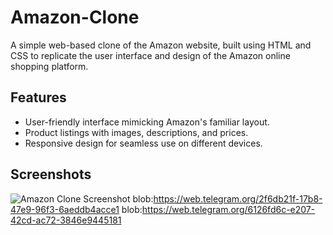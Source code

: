 # Amazon-Clone

A simple web-based clone of the Amazon website, built using HTML and CSS to replicate the user interface and design of the Amazon online shopping platform.

## Features

- User-friendly interface mimicking Amazon's familiar layout.
- Product listings with images, descriptions, and prices.
- Responsive design for seamless use on different devices.

## Screenshots

![Amazon Clone Screenshot](blob:https://web.telegram.org/f194fb7c-0b33-47d4-a248-1ccf90f1a037)
blob:https://web.telegram.org/2f6db21f-17b8-47e9-96f3-6aeddb4acce1
blob:https://web.telegram.org/6126fd6c-e207-42cd-ac72-3846e9445181


